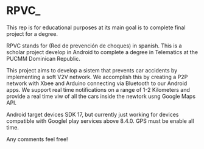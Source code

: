 # RPVC_
This rep is for educational purposes at its main goal is to complete final project for a degree.

RPVC stands for (Red de prevención de choques) in spanish.
This is a scholar project develop in Android to complete a degree in Telematics at the PUCMM Dominican Republic.

This project aims to develop a sistem that prevents car accidents by implementing a soft V2V network. We accomplish this by creating a P2P 
network with Xbee and Arduino connecting via Bluetooth to our Android apps. We support real time notifications on a range of 1-2 Kilometers 
and provide a real time viw of all the cars inside the newtork usng Google Maps API. 

Android target devices SDK 17, but currently just working for devices compatible with Googlel play services above 8.4.0.
GPS must be enable all time. 

Any comments feel free!
